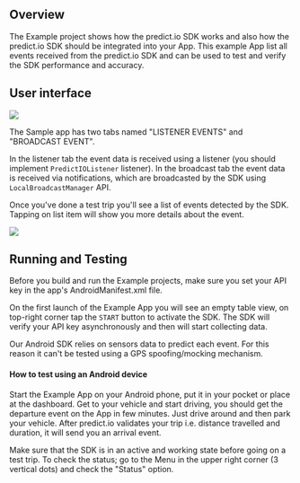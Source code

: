 ## Overview
The Example project shows how the predict.io SDK works and also how the predict.io SDK should be integrated into your App. This example App list all events received from the predict.io SDK and can be used to test and verify the SDK performance and accuracy.

## User interface
![](https://www.predict.io/GitHub/Home_UI_Guide_Android.jpg)

The Sample app has two tabs named "LISTENER EVENTS" and "BROADCAST EVENT".

In the listener tab the event data is received using a listener (you should implement `PredictIOListener` listener).
In the broadcast tab the event data is received via notifications, which are broadcasted by the SDK using `LocalBroadcastManager` API.

Once you've done a test trip you'll see a list of events detected by the SDK. Tapping on list item will show you more details about the event.

![](https://www.predict.io/GitHub/Location-and-Accuracy-View_Android.jpg)

## Running and Testing
Before you build and run the Example projects, make sure you set your API key in the app's AndroidManifest.xml file.

On the first launch of the Example App you will see an empty table view, on top-right corner tap the `START` button to activate the SDK. The SDK will verify your API key asynchronously and then will start collecting data.

Our Android SDK relies on sensors data to predict each event. For this reason it can't be tested using a GPS spoofing/mocking mechanism.

#### How to test using an Android device
Start the Example App on your Android phone, put it in your pocket or place at the dashboard. Get to your vehicle and start driving, you should get the departure event on the App in few minutes. Just drive around and then park your vehicle. After predict.io validates your trip i.e. distance travelled and duration, it will send you an arrival event.

Make sure that the SDK is in an active and working state before going on a test trip. To check the status; go to the Menu in the upper right corner (3 vertical dots) and check the "Status" option.
